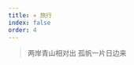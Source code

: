 ```yaml
---
title: ✈️ 旅行
index: false
order: 4
---
```

 
> 两岸青山相对出 孤帆一片日边来

<TestLeaflet />

<script setup lang="ts">
import TestLeaflet from "@TestLeaflet";
</script>
